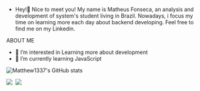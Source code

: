 - Hey!👋 Nice to meet you! My name is Matheus Fonseca, an analysis and development of system's student living in Brazil. Nowadays, i focus my time on learning more each day about backend developing. Feel free to find me on my Linkedin.

ABOUT ME 
- 👀 I’m interested in Learning more about development
- 🌱 I’m currently learning JavaScript

![Matthew1337's GitHub stats](https://github-readme-stats.vercel.app/api?username=matthews1337&show_icons=true&theme=transparent)

<div> 
  <a href="https://www.instagram.com/matheussf_97/" target="_blank"><img src="https://img.shields.io/badge/-Instagram-%23E4405F?style=for-the-badge&logo=instagram&logoColor=white" target="_blank"></a>
 	<a href="https://www.dio.me/users/Matheusfonseca1997" target="_blank"><img src="" target="_blank"></a>
  <a href="https://www.linkedin.com/in/matheus-fonseca-20270823a/" target="_blank"><img src="https://img.shields.io/badge/-LinkedIn-%230077B5?style=for-the-badge&logo=linkedin&logoColor=white" target="_blank"></a> 
  
</div>
